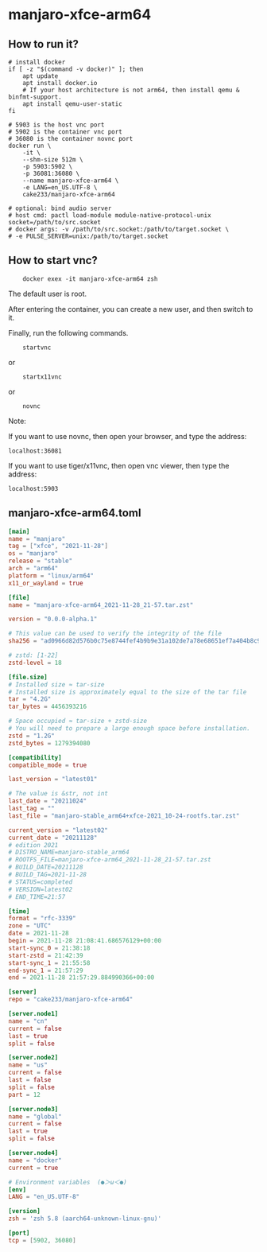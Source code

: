 # manjaro-xfce-arm64

## How to run it?

```shell
# install docker
if [ -z "$(command -v docker)" ]; then
    apt update
    apt install docker.io
    # If your host architecture is not arm64, then install qemu & binfmt-support.
    apt install qemu-user-static
fi

# 5903 is the host vnc port
# 5902 is the container vnc port
# 36080 is the container novnc port
docker run \
    -it \
    --shm-size 512m \
    -p 5903:5902 \
    -p 36081:36080 \
    --name manjaro-xfce-arm64 \
    -e LANG=en_US.UTF-8 \
    cake233/manjaro-xfce-arm64

# optional: bind audio server
# host cmd: pactl load-module module-native-protocol-unix socket=/path/to/src.socket
# docker args: -v /path/to/src.socket:/path/to/target.socket \
# -e PULSE_SERVER=unix:/path/to/target.socket

```

## How to start vnc?

```shell
    docker exex -it manjaro-xfce-arm64 zsh
```

The default user is root.

After entering the container, you can create a new user, and then switch to it.

Finally, run the following commands.

```shell
    startvnc
```

or

```shell
    startx11vnc
```

or

```shell
    novnc
```

Note:

If you want to use novnc, then open your browser, and type the address:

```
localhost:36081
```

If you want to use tiger/x11vnc, then open vnc viewer, then type the address:

```
localhost:5903
```

## manjaro-xfce-arm64.toml

```toml
[main]
name = "manjaro"
tag = ["xfce", "2021-11-28"]
os = "manjaro"
release = "stable"
arch = "arm64"
platform = "linux/arm64"
x11_or_wayland = true

[file]
name = "manjaro-xfce-arm64_2021-11-28_21-57.tar.zst"

version = "0.0.0-alpha.1"

# This value can be used to verify the integrity of the file
sha256 = "ad0966d82d576b0c75e8744fef4b9b9e31a102de7a78e68651ef7a404b8c9be2"

# zstd: [1-22]
zstd-level = 18

[file.size]
# Installed size ≈ tar-size
# Installed size is approximately equal to the size of the tar file
tar = "4.2G"
tar_bytes = 4456393216

# Space occupied ≈ tar-size + zstd-size
# You will need to prepare a large enough space before installation.
zstd = "1.2G"
zstd_bytes = 1279394080

[compatibility]
compatible_mode = true

last_version = "latest01"

# The value is &str, not int
last_date = "20211024"
last_tag = ""
last_file = "manjaro-stable_arm64+xfce-2021_10-24-rootfs.tar.zst"

current_version = "latest02"
current_date = "20211128"
# edition 2021
# DISTRO_NAME=manjaro-stable_arm64
# ROOTFS_FILE=manjaro-xfce-arm64_2021-11-28_21-57.tar.zst
# BUILD_DATE=20211128
# BUILD_TAG=2021-11-28
# STATUS=completed
# VERSION=latest02
# END_TIME=21:57

[time]
format = "rfc-3339"
zone = "UTC"
date = 2021-11-28
begin = 2021-11-28 21:08:41.686576129+00:00
start-sync_0 = 21:38:18
start-zstd = 21:42:39
start-sync_1 = 21:55:58
end-sync_1 = 21:57:29
end = 2021-11-28 21:57:29.884990366+00:00

[server]
repo = "cake233/manjaro-xfce-arm64"

[server.node1]
name = "cn"
current = false
last = true
split = false

[server.node2]
name = "us"
current = false
last = false
split = false
part = 12

[server.node3]
name = "global"
current = false
last = true
split = false

[server.node4]
name = "docker"
current = true

# Environment variables  (●＞ω＜●)
[env]
LANG = "en_US.UTF-8"

[version]
zsh = 'zsh 5.8 (aarch64-unknown-linux-gnu)'

[port]
tcp = [5902, 36080]
```
